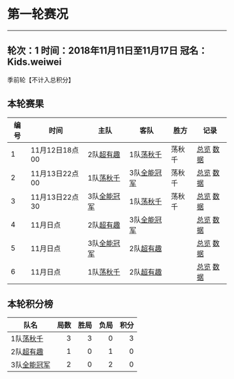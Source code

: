 # 第一轮赛况

---
轮次：1
时间：2018年11月11日至11月17日
冠名：Kids.weiwei
---

季前轮【不计入总积分】

## 本轮赛果

|编号| 时间          | 主队         | 客队      | 胜方  |记录|
|---|--------------|------------- | --------- |----- |---|
| 1 | 11月12日18点00 | 2队[超有趣](team2.md)  |1队[荡秋千](team1.md)  |荡秋千|[总览](pic/r1_1_2v1_score.jpg) [数据](pic/r1_1_2v1_data.jpg) |
| 2 | 11月13日22点00 | 1队[荡秋千](team1.md)  |3队[全能冠军](team3.md)|荡秋千|[总览](pic/r1_1_2v1_score.jpg) [数据](pic/r1_1_2v1_data.jpg) |
| 3 | 11月13日22点30 | 3队[全能冠军](team3.md)|1队[荡秋千](team1.md)  |荡秋千|[总览](pic/r1_1_2v1_score.jpg) [数据](pic/r1_1_2v1_data.jpg) |
| 4 | 11月日点 | 2队[超有趣](team2.md)  |3队[全能冠军](team3.md)   ||[总览](pic/r1_1_2v1_score.jpg) [数据](pic/r1_1_2v1_data.jpg) |
| 5 | 11月日点 | 3队[全能冠军](team3.md)|2队[超有趣](team2.md) ||[总览](pic/r1_1_2v1_score.jpg) [数据](pic/r1_1_2v1_data.jpg) |
| 6 | 11月日点 | 1队[荡秋千](team1.md)  |2队[超有趣](team2.md)   ||[总览](pic/r1_1_2v1_score.jpg) [数据](pic/r1_1_2v1_data.jpg) |

## 本轮积分榜

| 队名         | 局数 | 胜局 | 负局 |  积分 |
|-------------| --: | --: | --: | --: |
| 1队[荡秋千](team1.md)   | 3  | 3  | 0 | 3 |
| 2队[超有趣](team2.md)   | 1  | 0  | 1 | 0 |
| 3队[全能冠军](team3.md) | 2  | 0  | 2 | 0 |
